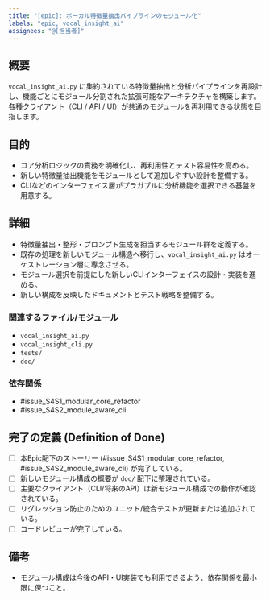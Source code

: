 ```yaml
---
title: "[epic]: ボーカル特徴量抽出パイプラインのモジュール化"
labels: "epic, vocal_insight_ai"
assignees: "@[担当者]"
---
```


## 概要

`vocal_insight_ai.py` に集約されている特徴量抽出と分析パイプラインを再設計し、機能ごとにモジュール分割された拡張可能なアーキテクチャを構築します。各種クライアント（CLI / API / UI）が共通のモジュールを再利用できる状態を目指します。

## 目的

- コア分析ロジックの責務を明確化し、再利用性とテスト容易性を高める。
- 新しい特徴量抽出機能をモジュールとして追加しやすい設計を整備する。
- CLIなどのインターフェイス層がプラガブルに分析機能を選択できる基盤を用意する。

## 詳細

- 特徴量抽出・整形・プロンプト生成を担当するモジュール群を定義する。
- 既存の処理を新しいモジュール構造へ移行し、`vocal_insight_ai.py` はオーケストレーション層に専念させる。
- モジュール選択を前提にした新しいCLIインターフェイスの設計・実装を進める。
- 新しい構成を反映したドキュメントとテスト戦略を整備する。

### 関連するファイル/モジュール

- `vocal_insight_ai.py`
- `vocal_insight_cli.py`
- `tests/`
- `doc/`

### 依存関係

- #issue_S4S1_modular_core_refactor
- #issue_S4S2_module_aware_cli

## 完了の定義 (Definition of Done)

- [ ] 本Epic配下のストーリー (#issue_S4S1_modular_core_refactor, #issue_S4S2_module_aware_cli) が完了している。
- [ ] 新しいモジュール構成の概要が `doc/` 配下に整理されている。
- [ ] 主要なクライアント（CLI/将来のAPI）は新モジュール構成での動作が確認されている。
- [ ] リグレッション防止のためのユニット/統合テストが更新または追加されている。
- [ ] コードレビューが完了している。

## 備考

- モジュール構成は今後のAPI・UI実装でも利用できるよう、依存関係を最小限に保つこと。
